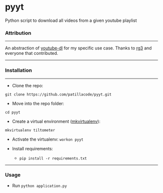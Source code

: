 # pyyt
Python script to download all videos from a given youtube playlist


### Attribution ###
-------------------

An abstraction of [youtube-dl](https://github.com/rg3/youtube-dl) for my specific use case.
Thanks to [rg3](https://github.com/rg3) and everyone that contributed.


-------------------


### Installation
-------------------

* Clone the repo:

`git clone https://github.com/patillacode/pyyt.git`

* Move into the repo folder:

`cd pyyt`

* Create a virtual environment ([mkvirtualenv](http://docs.python-guide.org/en/latest/dev/virtualenvs/)):

```mkvirtualenv tiltometer```

* Activate the virtualenv:
```workon pyyt```

* Install requirements:

    * `pip install -r requirements.txt`

------------

### Usage
* Run `python application.py`